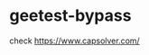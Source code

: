 # geetest-bypass
check https://www.capsolver.com/ 





















                                                                                                                                                                                   